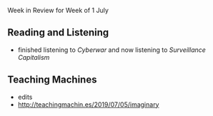 Week in Review for Week of 1 July

## Reading and Listening
* finished listening to _Cyberwar_ and now listening to _Surveillance Capitalism_

## Teaching Machines
* edits
* http://teachingmachin.es/2019/07/05/imaginary
